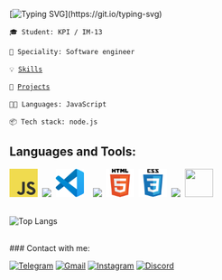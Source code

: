 [![Typing SVG](https://readme-typing-svg.herokuapp.com/?lines=Hello,+I'm+Yaroslav+Kotenko+😺;A+student+on+FICE,+KPI;Software+engineer;)](https://git.io/typing-svg)

<code>🎓 Student: KPI / IM-13</code>

<code>👷 Speciality: Software engineer </code><br>

<code>💡 [Skills](SKILLS.md)</code>

<code>🧻 [Projects](PROJECTS.md)</code>

<code>🧑‍💻 Languages: JavaScript </code>

<code>📦 Tech stack: node.js</code>


## Languages and Tools:
<div>
  <img width=50px src="https://raw.githubusercontent.com/github/explore/80688e429a7d4ef2fca1e82350fe8e3517d3494d/topics/javascript/javascript.png">&nbsp;
  <img width=50px src="https://seeklogo.com/images/N/nodejs-logo-FBE122E377-seeklogo.com.png">&nbsp;
  <img width=50px src="https://raw.githubusercontent.com/github/explore/80688e429a7d4ef2fca1e82350fe8e3517d3494d/topics/visual-studio-code/visual-studio-code.png">&nbsp;&nbsp;&nbsp;
  <img width=50px src="https://cdn-icons-png.flaticon.com/512/518/518713.png">&nbsp;
  <img width=50px src="https://raw.githubusercontent.com/github/explore/80688e429a7d4ef2fca1e82350fe8e3517d3494d/topics/html/html.png">&nbsp;
  <img width=50px src="https://raw.githubusercontent.com/github/explore/80688e429a7d4ef2fca1e82350fe8e3517d3494d/topics/css/css.png">&nbsp;
  <img width=50px src="https://upload.wikimedia.org/wikipedia/commons/thumb/5/5f/Windows_logo_-_2012.svg/2048px-Windows_logo_-_2012.svg.png">&nbsp;
  <img width=50px height=50px src="https://user-images.githubusercontent.com/90250023/222965314-9d1b6a60-f0f2-46fe-a6de-f6cb5ed4f518.png">&nbsp;
</div>
<br>

![Top Langs](https://github-readme-stats.vercel.app/api/top-langs/?username=yarikkot04&theme=tokyonight)

<br>
### Contact with me:

[![Telegram](https://img.shields.io/badge/-Telegram-090909?style=for-the-badge&logo=telegram&logoColor=27A0D9)](https://telegram.me/ttommy7)
[![Gmail](https://img.shields.io/badge/-Gmail-090909?style=for-the-badge&logo=Gmail&logoColor=FF0000)](mailto:yarikkotenkoim13@gmail.com)
[![Instagram](https://img.shields.io/badge/-Instagram-090909?style=for-the-badge&logo=instagram&logoColor=B4068E)](https://www.instagram.com/yarikk_kott)
[![Discord](https://img.shields.io/badge/-Discord-090909?style=for-the-badge&logo=Discord&logoColor=000080)](https://discordapp.com/users/613775810809298945/)
